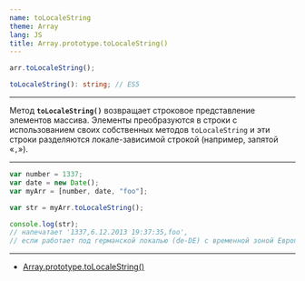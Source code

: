 ```yaml
---
name: toLocaleString
theme: Array
lang: JS
title: Array.prototype.toLocaleString()
---
```


```js
arr.toLocaleString();
```

```ts
toLocaleString(): string; // ES5
```

---

Метод **`toLocaleString()`** возвращает строковое представление элементов массива. Элементы преобразуются в строки с использованием своих собственных методов `toLocaleString` и эти строки разделяются локале-зависимой строкой (например, запятой «`,`»).

---

```js
var number = 1337;
var date = new Date();
var myArr = [number, date, "foo"];

var str = myArr.toLocaleString();

console.log(str);
// напечатает '1337,6.12.2013 19:37:35,foo',
// если работает под германской локалью (de-DE) с временной зоной Европа/Берлин
```

---

- [Array.prototype.toLocaleString()](https://developer.mozilla.org/ru/docs/Web/JavaScript/Reference/Global_Objects/Array/toLocaleString)
